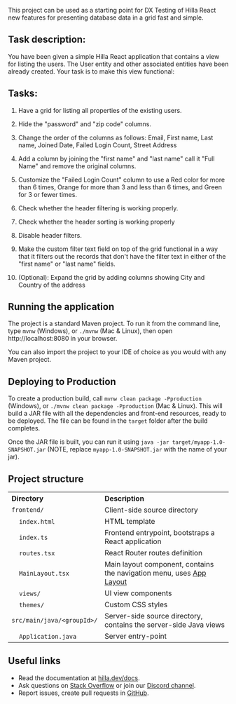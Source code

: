 This project can be used as a starting point for DX Testing of Hilla React new features for presenting database data in a grid fast and simple.

## Task description:
You have been given a simple Hilla React application that contains a view for listing the users.
The User entity and other associated entities have been already created. Your task is to make this view functional:

## Tasks:
1. Have a grid for listing all properties of the existing users.
2. Hide the "password" and "zip code" columns.
3. Change the order of the columns as follows:
   Email, First name, Last name, Joined Date, Failed Login Count, Street Address
4. Add a column by joining the "first name" and "last name" call it "Full Name" and remove the original columns.
5. Customize the "Failed Login Count" column to use a Red color for more than 6 times, Orange for more than 3 and less than 6 times, and Green for 3 or fewer times.
6. Check whether the header filtering is working properly.
7. Check whether the header sorting is working properly
8. Disable header filters.
9. Make the custom filter text field on top of the grid functional in a way that it filters out the records that don't have the filter text in either of the "first name" or "last name" fields.

10. (Optional): Expand the grid by adding columns showing City and Country of the address


## Running the application

The project is a standard Maven project. To run it from the command line,
type `mvnw` (Windows), or `./mvnw` (Mac & Linux), then open
http://localhost:8080 in your browser.

You can also import the project to your IDE of choice as you would with any
Maven project.

## Deploying to Production

To create a production build, call `mvnw clean package -Pproduction` (Windows),
or `./mvnw clean package -Pproduction` (Mac & Linux).
This will build a JAR file with all the dependencies and front-end resources,
ready to be deployed. The file can be found in the `target` folder after the build completes.

Once the JAR file is built, you can run it using
`java -jar target/myapp-1.0-SNAPSHOT.jar` (NOTE, replace
`myapp-1.0-SNAPSHOT.jar` with the name of your jar).

## Project structure

<table style="width:100%; text-align: left;">
  <tr><th>Directory</th><th>Description</th></tr>
  <tr><td><code>frontend/</code></td><td>Client-side source directory</td></tr>
  <tr><td>&nbsp;&nbsp;&nbsp;&nbsp;<code>index.html</code></td><td>HTML template</td></tr>
  <tr><td>&nbsp;&nbsp;&nbsp;&nbsp;<code>index.ts</code></td><td>Frontend 
entrypoint, bootstraps a React application</td></tr>
  <tr><td>&nbsp;&nbsp;&nbsp;&nbsp;<code>routes.tsx</code></td><td>React Router routes definition</td></tr>
  <tr><td>&nbsp;&nbsp;&nbsp;&nbsp;<code>MainLayout.tsx</code></td><td>Main 
layout component, contains the navigation menu, uses <a href="https://hilla.dev/docs/react/components/app-layout">
App Layout</a></td></tr>
  <tr><td>&nbsp;&nbsp;&nbsp;&nbsp;<code>views/</code></td><td>UI view 
components</td></tr>
  <tr><td>&nbsp;&nbsp;&nbsp;&nbsp;<code>themes/</code></td><td>Custom  
CSS styles</td></tr>
  <tr><td><code>src/main/java/&lt;groupId&gt;/</code></td><td>Server-side 
source directory, contains the server-side Java views</td></tr>
  <tr><td>&nbsp;&nbsp;&nbsp;&nbsp;<code>Application.java</code></td><td>Server entry-point</td></tr>
</table>

## Useful links

- Read the documentation at [hilla.dev/docs](https://hilla.dev/docs/).
- Ask questions on [Stack Overflow](https://stackoverflow.com/questions/tagged/hilla) or join our [Discord channel](https://discord.gg/MYFq5RTbBn).
- Report issues, create pull requests in [GitHub](https://github.com/vaadin/hilla).
